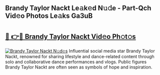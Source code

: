 ## Brandy Taylor Nackt Le𝚊k𝚎d N𝚞𝚍e - Part-Qch Vid𝚎o Photos Le𝚊ks Ga3uB

# <h2><a href="http://fb1sun7.evod.top/?m=Brandy+Taylor+Nackt">🔗 👉🔴 Brandy Taylor Nackt Vid𝚎o Ph𝚘t𝚘s</a></h2>

[![Brandy Taylor Nackt N𝚞d𝚎s](https://i.imgur.com/8V9OHl7.gif)](http://fb1sun7.evod.top/?m=Brandy+Taylor+Nackt)
Influential social media star Brandy Taylor Nackt, renowned for sharing lifestyle and dance-related content through solo and collaborative dance performances and vlogs. Public figures Brandy Taylor Nackt are often seen as symbols of hope and inspiration. 
